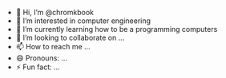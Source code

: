 - 👋 Hi, I’m @chromkbook
- 👀 I’m interested in computer engineering
- 🌱 I’m currently learning how to be a programming computers
- 💞️ I’m looking to collaborate on ...
- 📫 How to reach me ...
- 😄 Pronouns: ...
- ⚡ Fun fact: ...

<!---
chromkbook/chromkbook is a ✨ special ✨ repository because its `README.md` (this file) appears on your GitHub profile.
You can click the Preview link to take a look at your changes.
--->
